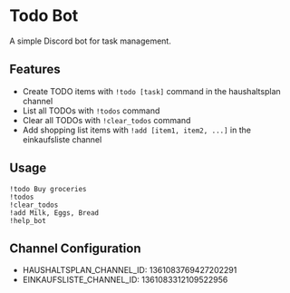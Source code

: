 # Todo Bot

A simple Discord bot for task management.

## Features

- Create TODO items with `!todo [task]` command in the haushaltsplan channel
- List all TODOs with `!todos` command
- Clear all TODOs with `!clear_todos` command
- Add shopping list items with `!add [item1, item2, ...]` in the einkaufsliste channel

## Usage

```
!todo Buy groceries
!todos
!clear_todos
!add Milk, Eggs, Bread
!help_bot
```

## Channel Configuration

- HAUSHALTSPLAN_CHANNEL_ID: 1361083769427202291
- EINKAUFSLISTE_CHANNEL_ID: 1361083312109522956 
